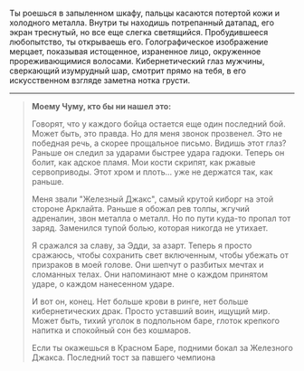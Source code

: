 Ты роешься в запыленном шкафу, пальцы касаются потертой кожи и холодного металла. Внутри ты находишь потрепанный датапад, его экран треснутый, но все еще слегка светящийся. Пробудившееся любопытство, ты открываешь его. Голографическое изображение мерцает, показывая истощенное, израненное лицо, окруженное прореживающимися волосами. Кибернетический глаз мужчины, сверкающий изумрудный шар, смотрит прямо на тебя, в его искусственном взгляде заметна нотка грусти.

---

> **Моему Чуму, кто бы ни нашел это:**
>
> Говорят, что у каждого бойца остается еще один последний бой. Может быть, это правда. Но для меня звонок прозвенел. Это не победная речь, а скорее прощальное письмо. Видишь этот глаз? Раньше он следил за ударами быстрее удара гадюки. Теперь он болит, как адское пламя. Мои кости скрипят, как ржавые сервоприводы. Этот хром и плоть... уже не держатся так, как раньше.
>
> Меня звали "Железный Джакс", самый крутой киборг на этой стороне Арклайта. Раньше я обожал рев толпы, жгучий адреналин, звон металла о металл. Но по пути куда-то пропал тот заряд. Заменился тупой болью, которая никогда не утихает.
>
> Я сражался за славу, за Эдди, за азарт. Теперь я просто сражаюсь, чтобы сохранить свет включенным, чтобы убежать от призраков в моей голове. Они шепчут о разбитых мечтах и сломанных телах. Они напоминают мне о каждом принятом ударе, о каждом нанесенном ударе.
>
> И вот он, конец. Нет больше крови в ринге, нет больше кибернетических драк. Просто уставший воин, ищущий мир. Может быть, тихий уголок в подпольном баре, глоток крепкого напитка и спокойный сон без кошмаров.
>
> Если ты окажешься в Красном Баре, подними бокал за Железного Джакса. Последний тост за павшего чемпиона
